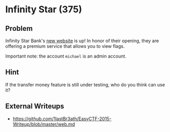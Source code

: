 # Infinity Star (375)

## Problem

Infinity Star Bank's [new website](http://web.easyctf.com:10206/) is up! In honor of their opening, they are offering a premium service that allows you to view flags.

Important note: the account `michael` is an admin account.

## Hint

If the transfer money feature is still under testing, who do you think can use it?

## External Writeups

* https://github.com/1lastBr3ath/EasyCTF-2015-Writeup/blob/master/web.md
